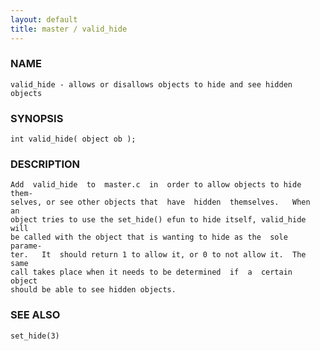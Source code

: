 ```yaml
---
layout: default
title: master / valid_hide
---
```


### NAME

    valid_hide - allows or disallows objects to hide and see hidden objects


### SYNOPSIS

    int valid_hide( object ob );


### DESCRIPTION

    Add  valid_hide  to  master.c  in  order to allow objects to hide them‐
    selves, or see other objects that  have  hidden  themselves.   When  an
    object tries to use the set_hide() efun to hide itself, valid_hide will
    be called with the object that is wanting to hide as the  sole  parame‐
    ter.   It  should return 1 to allow it, or 0 to not allow it.  The same
    call takes place when it needs to be determined  if  a  certain  object
    should be able to see hidden objects.


### SEE ALSO

    set_hide(3)
